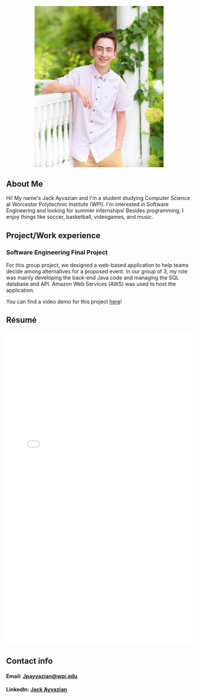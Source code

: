 <div align ="center"><img src="image0.jpg" width="350px"></div>
                                                     
## About Me
Hi! My name's Jack Ayvazian and I'm a student studying Computer Science at Worcestor Polytechnic Institute (WPI).
I'm interested in Software Engineering and looking for summer internships!
Besides programming, I enjoy things like soccer, basketball, videogames, and music.

## Project/Work experience
### Software Engineering Final Project
For this group project, we designed a web-based application to help teams decide among alternatives for a proposed event.
In our group of 3, my role was mainly developing the back-end Java code and managing the SQL database and API.
Amazon Web Services (AWS) was used to host the application.

You can find a video demo for this project [here](https://youtu.be/Laqw_whi3tk)!

## Résumé
<embed src="Resume wpi.pdf" type="application/pdf" width="100%" height="850px" />

## Contact info
#### Email: [Jpayvazian@wpi.edu](mailto:jpayvazian@wpi.edu)
#### LinkedIn: [Jack Ayvazian](https://www.linkedin.com/in/jack-ayvazian-66b281202/)
